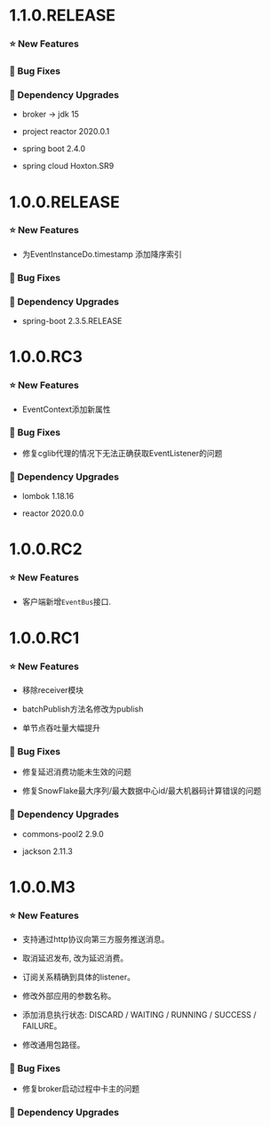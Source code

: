 # 1.1.0.RELEASE

### ⭐ New Features

### 🐞 Bug Fixes

### 🔨 Dependency Upgrades

- broker -> jdk 15

- project reactor 2020.0.1

- spring boot 2.4.0

- spring cloud Hoxton.SR9

# 1.0.0.RELEASE

### ⭐ New Features

- 为EventInstanceDo.timestamp 添加降序索引

### 🐞 Bug Fixes

### 🔨 Dependency Upgrades

- spring-boot 2.3.5.RELEASE

# 1.0.0.RC3

### ⭐ New Features

- EventContext添加新属性

### 🐞 Bug Fixes

- 修复cglib代理的情况下无法正确获取EventListener的问题

### 🔨 Dependency Upgrades

- lombok 1.18.16

- reactor 2020.0.0

# 1.0.0.RC2

### ⭐ New Features

- 客户端新增`EventBus`接口.

# 1.0.0.RC1

### ⭐ New Features

- 移除receiver模块

- batchPublish方法名修改为publish

- 单节点吞吐量大幅提升

### 🐞 Bug Fixes

- 修复延迟消费功能未生效的问题

- 修复SnowFlake最大序列/最大数据中心id/最大机器码计算错误的问题

### 🔨 Dependency Upgrades

- commons-pool2 2.9.0

- jackson 2.11.3

# 1.0.0.M3

### ⭐ New Features

- 支持通过http协议向第三方服务推送消息。

- 取消延迟发布, 改为延迟消费。

- 订阅关系精确到具体的listener。

- 修改外部应用的参数名称。

- 添加消息执行状态: DISCARD / WAITING / RUNNING / SUCCESS / FAILURE。

- 修改通用包路径。

### 🐞 Bug Fixes

- 修复broker启动过程中卡主的问题

### 🔨 Dependency Upgrades

